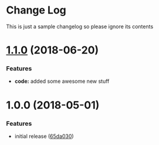 # Change Log

This is just a sample changelog so please ignore its contents

<a name="1.1.0"></a>
# [1.1.0](https://github.com/princjef/fakefakefake/compare/v1.0.0...v1.1.0) (2018-06-20)


### Features

* **code:** added some awesome new stuff

# 1.0.0 (2018-05-01)


### Features

* initial release ([65da030](https://github.com/princjef/fakefakefake/commit/65da030))
